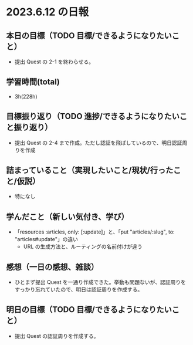 # 2023.6.12 の日報

## 本日の目標（TODO 目標/できるようになりたいこと）

- 提出 Quest の 2-1 を終わらせる。

## 学習時間(total)

- 3h(228h)

## 目標振り返り（TODO 進捗/できるようになりたいこと振り返り）

- 提出 Quest の 2-4 まで作成。ただし認証を飛ばしているので、明日認証周りを作成

## 詰まっていること（実現したいこと/現状/行ったこと/仮説）

- 特になし

## 学んだこと（新しい気付き、学び）

- 「resources :articles, only: [:update]」と、「put "articles/:slug", to: "articles#update"」の違い
  - URL の生成方法と、ルーティングの名前付けが違う

## 感想（一日の感想、雑談）

- ひとまず提出 Quest を一通り作成できた。挙動も問題ないが、認証周りをすっかり忘れていたので、明日は認証周りを作成する。

## 明日の目標（TODO 目標/できるようになりたいこと）

- 提出 Quest の認証周りを作成する。
